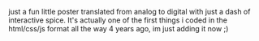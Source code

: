 just a fun little poster translated from analog to digital with just a dash of interactive spice.
It's actually one of the first things i coded in the html/css/js format all the way 4 years ago, im just adding it now ;)
